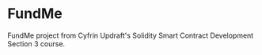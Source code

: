 # FundMe

FundMe project from Cyfrin Updraft's Solidity Smart Contract Development Section 3 course.